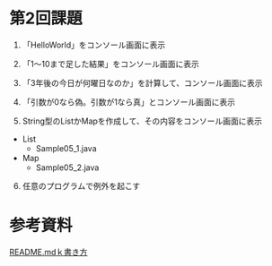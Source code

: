 # 第2回課題
1. 「HelloWorld」をコンソール画面に表示

2. 「1～10まで足した結果」をコンソール画面に表示

3. 「3年後の今日が何曜日なのか」を計算して、コンソール画面に表示

4. 「引数が0なら偽。引数が1なら真」とコンソール画面に表示

5. String型のListかMapを作成して、その内容をコンソール画面に表示
 - List
   - Sample05_1.java
 - Map
   - Sample05_2.java

6. 任意のプログラムで例外を起こす


# 参考資料
[README.mdｋ書き方](https://hidekazu-blog.com/markdown/#toc5)
